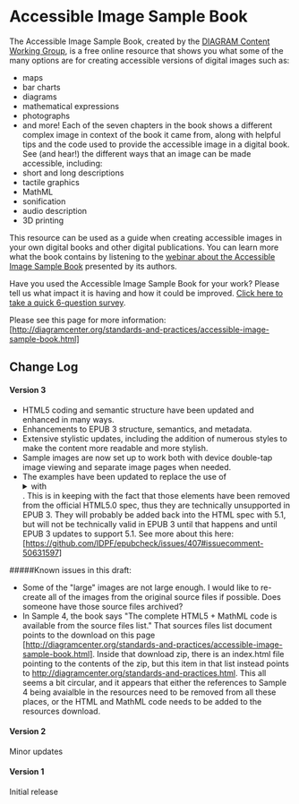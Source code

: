 # Accessible Image Sample Book
The Accessible Image Sample Book, created by the [DIAGRAM Content Working Group](http://diagramcenter.org/about/working-groups.html), is a free online resource that shows you what some of the many options are for creating accessible versions of digital images such as:
- maps
- bar charts
- diagrams
- mathematical expressions
- photographs
- and more!
Each of the seven chapters in the book shows a different complex image in context of the book it came from, along with helpful tips and the code used to provide the accessible image in a digital book. See (and hear!) the different ways that an image can be made accessible, including:
- short and long descriptions
- tactile graphics
- MathML
- sonification
- audio description
- 3D printing

This resource can be used as a guide when creating accessible images in your own digital books and other digital publications. You can learn more what the book contains by listening to the [webinar about the Accessible Image Sample Book](http://diagramcenter.org/webinars.html#aisb) presented by its authors.

Have you used the Accessible Image Sample Book for your work? Please tell us what impact it is having and how it could be improved. [Click here to take a quick 6-question survey](https://www.surveymonkey.com/s/JD78MHF).

Please see this page for more information:
[http://diagramcenter.org/standards-and-practices/accessible-image-sample-book.html]


## Change Log

#### Version 3
- HTML5 coding and semantic structure have been updated and enhanced in many ways.
- Enhancements to EPUB 3 structure, semantics, and metadata.
- Extensive stylistic updates, including the addition of numerous styles to make the content more readable and more stylish.
- Sample images are now set up to work both with device double-tap image viewing and separate image pages when needed.
- The examples have been updated to replace the use of <details> and <summary> with <aside>. This is in keeping with the fact that those elements have been removed from the official HTML5.0 spec, thus they are technically unsupported in EPUB 3. They will probably be added back into the HTML spec with 5.1, but will not be technically valid in EPUB 3 until that happens and until EPUB 3 updates to support 5.1. See more about this here: [https://github.com/IDPF/epubcheck/issues/407#issuecomment-50631597]

#####Known issues in this draft:
- Some of the "large" images are not large enough. I would like to re-create all of the images from the original source files if possible. Does someone have those source files archived?
- In Sample 4, the book says "The complete HTML5 + MathML code is available from the source files list." That sources files list document points to the download on this page [http://diagramcenter.org/standards-and-practices/accessible-image-sample-book.html]. Inside that download zip, there is an index.html file pointing to the contents of the zip, but this item in that list instead points to http://diagramcenter.org/standards-and-practices.html. This all seems a bit circular, and it appears that either the references to Sample 4 being avaialble in the resources need to be removed from all these places, or the HTML and MathML code needs to be added to the resources download.


#### Version 2
Minor updates

#### Version 1
Initial release